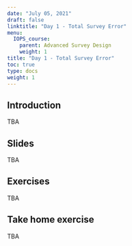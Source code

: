 ```yaml
---
date: "July 05, 2021"
draft: false
linktitle: "Day 1 - Total Survey Error"
menu:
  IOPS_course:
    parent: Advanced Survey Design
    weight: 1
title: "Day 1 - Total Survey Error"
toc: true
type: docs
weight: 1
---
```


## Introduction

TBA

## Slides

TBA

## Exercises

TBA

## Take home exercise

TBA
